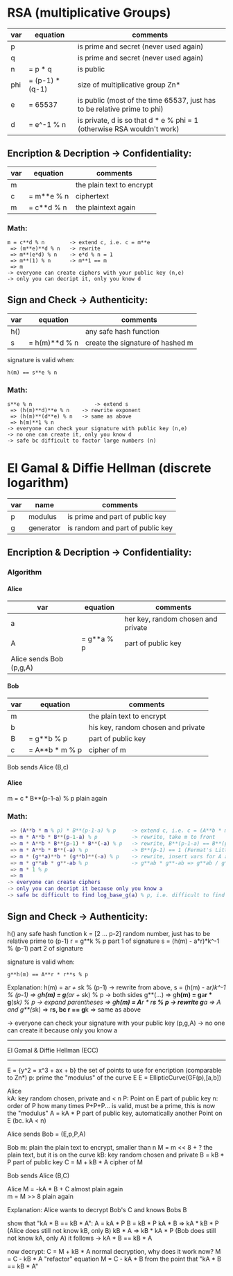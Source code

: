 # RSA (multiplicative Groups)
| var | equation |  comments |
|---|---|---|
| p	|| is prime and secret (never used again) |
| q	|| is prime and secret (never used again) |
| n | = p * q	| is public |
| phi | = (p-1) * (q-1)	| size of multiplicative group Zn* |
| e 	| = 65537	| is public (most of the time 65537, just has to be relative prime to phi) |
| d 	| = e^-1 % n	| is private, d is so that d * e % phi = 1 (otherwise RSA wouldn't work) |

## Encription & Decription -> Confidentiality:
| var | equation |  comments |
|---|---|---|
| m || the plain text to encrypt |
| c |= m**e % n | ciphertext |
| m |= c**d % n | the plaintext again |

### Math:
```
m = c**d % n      	-> extend c, i.e. c = m**e
 => (m**e)**d % n 	-> rewrite
 => m**(e*d) % n  	-> e*d % n = 1
 => m**(1) % n    	-> m**1 == m
 => m
-> everyone can create ciphers with your public key (n,e)
-> only you can decript it, only you know d
```

## Sign and Check -> Authenticity:
| var | equation |  comments |
|---|---|---|
| h() || any safe hash function |
| s | = h(m)**d % n | create the signature of hashed m |

signature is valid when:
```
h(m) == s**e % n
```

### Math:
```
s**e % n              		-> extend s
 => (h(m)**d)**e % n   	-> rewrite exponent
 => (h(m)**(d**e) % n  	-> same as above
 => h(m)**1 % n
-> everyone can check your signature with public key (n,e)
-> no one can create it, only you know d
-> safe bc difficult to factor large numbers (n)
```
 

# El Gamal & Diffie Hellman (discrete logarithm)
| var | name |  comments |
|---|---|---|
| p |	modulus	| is prime and part of public key |
| g | generator	|is random and part of public key |

## Encription & Decription -> Confidentiality:
### Algorithm
#### Alice
| var | equation |  comments |
|---|---|---|
| a | | her key,	random chosen and private |
| A | =	g**a % p	|	part of public key |
Alice sends Bob (p,g,A) |

#### Bob
| var | equation |  comments |
|---|---|---|
| m || the plain text to encrypt |
| b || his key, random chosen and private |
| B | =	g**b % p	|	part of public key |
| c | =	A**b * m % p	|	cipher of m |
Bob sends Alice (B,c)

#### Alice
m =	c * B**(p-1-a) % p	plain again

### Math:
```m = c * B**(p-1-a) % p 
 => (A**b * m % p) * B**(p-1-a) % p 	-> extend c, i.e. c = (A**b * m % p)
 => m * A**b * B**(p-1-a) % p			-> rewrite, take m to front
 => m * A**b * B**(p-1) * B**(-a) % p	-> rewrite, B**(p-1-a) == B**(p-1) * B**(-a)
 => m * A**b * B**(-a) % p				-> B**(p-1) == 1 (Fermat's Little Theorem)
 => m * (g**a)**b * (g**b)**(-a) % p	-> rewrite, insert vars for A and B
 => m * g**ab * g**-ab % p				-> g**ab * g**-ab => g**ab / g**ab => 1
 => m * 1 % p
 => m
-> everyone can create ciphers
-> only you can decript it because only you know a
-> safe bc difficult to find log_base_g(a) % p, i.e. difficult to find x when g**x % p == a
```

## Sign and Check -> Authenticity:
h()								any safe hash function
k = [2 ... p-2]					random number, just has to be relative prime to (p-1)
r = g**k % p					part 1 of signature
s = (h(m) - a*r)*k^-1 % (p-1)	part 2 of signature

signature is valid when:
```
g**h(m) == A**r * r**s % p
```

Explanation:
h(m) = a*r + s*k % (p-1)				-> rewrite from above, s = (h(m) - a*r)*k^-1 % (p-1)
 => g**h(m) = g**(a*r + s*k) % p		-> both sides g**(...)
 => g**h(m) = g**a**r * g**(s*k) % p	-> expand parentheses
 => g**h(m) = A**r * r**s % p			-> rewrite g**a => A and g**(s*k) => r**s, bc r == g**k
 => same as above

-> everyone can check your signature with your public key (p,g,A)
-> no one can create it because only you know a

 
*************************************************************************************************************
El Gamal & Diffie Hellman (ECC)
*******************************
E = {y^2 = x^3 + ax + b}		the set of points to use for encription (comparable to Zn*)
p:	prime						the "modulus" of the curve E
E = EllipticCurve(GF(p),[a,b])

Alice		
kA:	key					random chosen, private and < n
P:	Point on E			part of public key
n:	order of P			how many times P+P+P... is valid, must be a prime, this is now the "modulus"
A =	kA * P				part of public key, automatically another Point on E (bc. kA < n)

Alice sends Bob = (E,p,P,A)

Bob
m:	plain				the plain text to encrypt, smaller than n
M = m << 8 + ?			the plain text, but it is on the curve
kB:	key					random chosen and private
B =	kB * P				part of public key
C =	M + kB * A			cipher of M

Bob sends Alice (B,C)

Alice
M =	-kA * B + C			almost plain again	
m = M >> 8				plain again		

Explanation:
Alice wants to decrypt Bob's C and knows Bobs B

show that "kA * B == kB * A":
A = kA * P
B = kB * P
kA * B => kA * kB * P 	(Alice does still not know kB, only B)
kB * A => kB * kA * P 	(Bob does still not know kA, only A)
it follows -> kA * B == kB * A

now decrypt:
C = M + kB * A			normal decryption, why does it work now?
M = C - kB * A			"refactor" equation
M = C - kA * B			from the point that "kA * B == kB * A"



